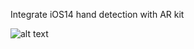 Integrate iOS14 hand detection with AR kit

![alt text](https://github.com/mifanbing/Tipy/blob/master/picture2.png)
